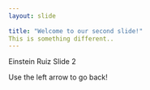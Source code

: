```yaml
---
layout: slide
	
title: "Welcome to our second slide!"
This is something different..
---
```


Einstein Ruiz Slide 2
	
Use the left arrow to go back!
